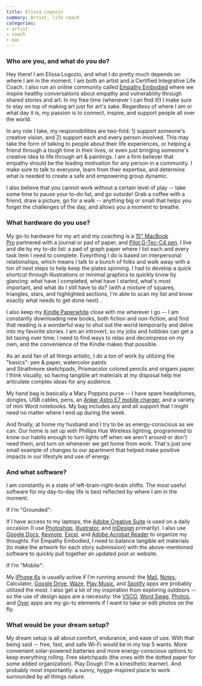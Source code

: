 ```yaml
---
title: Elissa Logozio
summary: Artist, life coach
categories:
- artist
- coach
- mac
---
```


### Who are you, and what do you do?

Hey there! I am Elissa Logozio, and what I do pretty much depends on where I am in the moment. I am both an artist and a Certified Integrative Life Coach. I also run an online community called [Empathy Embodied](http://empathyembodied.com/ "Elissa's community empathy site.") where we inspire healthy conversations about empathy and vulnerability through shared stories and art. In my free time (whenever I can find it!) I make sure to stay on top of making art just for art's sake. Regardless of where I am or what day it is, my passion is to connect, inspire, and support people all over the world. 

In any role I take, my responsibilities are two-fold: 1) support someone's creative vision, and 2) support each and every person involved. This may take the form of talking to people about their life experiences, or helping a friend through a tough time in their lives, or even just bringing someone's creative idea to life through art & paintings. I am a firm believer that empathy should be the leading motivation for any person in a community. I make sure to talk to everyone, learn from their expertise, and determine what is needed to create a safe and empowering group dynamic.

I also believe that you cannot work without a certain level of play -- take some time to pause your to-do list, and go outside! Grab a coffee with a friend, draw a picture, go for a walk -- anything big or small that helps you forget the challenges of the day, and allows you a moment to breathe.

### What hardware do you use?

My go-to hardware for my art and my coaching is a [15" MacBook Pro][macbook-pro] partnered with a journal or pad of paper, and [Pilot G-Tec-C4 pen][g-tec-c4]. I live and die by my to-do list: a pad of graph paper where I list each and every task item I need to complete. Eveyrthing I do is based on interpersonal relationships, which means I talk to a bunch of folks and walk away with a ton of next steps to help keep the plates spinning. I had to develop a quick shortcut through illustrations or minimal graphics to quickly know by glancing: what have I completed, what have I started, what's most important, and what do I still have to do? (with a mixture of squares, triangles, stars, and highlighted sections, I'm able to scan my list and know exactly what needs to get done next) .

I also keep my [Kindle Paperwhite][kindle-paperwhite] close with me wherever I go -- I am constantly downloading new books, both fiction and non-fiction, and find that reading is a wonderful way to shut out the world temporarily and delve into my favorite stories. I am an introvert, so my jobs and hobbies can get a bit taxing over time; I need to find ways to relax and decompress on my own, and the convenience of the Kindle makes that possible. 

As an avid fan of all things artistic, I do a ton of work by utilizing the "basics": pen & paper, watercolor paints and Strathmore sketchpads, Prismacolor colored pencils and origami paper. I think visually, so having tangible art materials at my disposal help me articulate complex ideas for any audience. 

My hand bag is basically a Mary Poppins purse -- I have spare headphones, dongles, USB cables, pens, an [Anker Astro E7 mobile charger][astro-e7], and a variety of mini Word notebooks. My bag includes any and all support that I might need no matter where I end up during the week.

And finally, at home my husband and I try to be as energy-conscious as we can. Our home is set up with Phillips Hue Wireless lighting, programmed to know our habits enough to turn lights off when we aren't around or don't need them, and turn on whenever we get home from work. That's just one small example of changes to our apartment that helped make positive impacts in our lifestyle and use of energy.

### And what software?

I am constantly in a state of left-brain-right-brain shifts. The most useful software for my day-to-day life is best reflected by where I am in the moment: 

If I'm "Grounded":

If I have access to my laptops, the [Adobe Creative Suite][creative-suite] is used on a daily occasion (I use [Photoshop][], [Illustrator][], and [InDesign][] primarily). I also use [Google Docs][google-docs], [Keynote][], [Excel][], and [Adobe Acrobat Reader][acrobat-reader] to organize my thoughts. For Empathy Embodied, I need to balance tangible art materials (to make the artwork for each story submission) with the above-mentioned software to quickly pull together an updated post or website. 

If I'm "Mobile":

My [iPhone 6s][iphone-6s] is usually active if I'm running around: the [Mail][mail-ios], [Notes][notes-ios], Calculator, [Google Drive][google-drive-ios], [Waze][waze-ios], [Play Music][google-play-music-ios], and [Spotify][spotify-ios] apps are probably utilized the most. I also get a lot of my inspiration from exploring outdoors -- so the use of design apps are a necessity: the [VSCO][vsco-cam-ios], [Word Swag][word-swag-ios], [Photos][photos-ios], and [Over][over-ios] apps are my go-to elements if I want to take or edit photos on the fly.

### What would be your dream setup?

My dream setup is all about comfort, endurance, and ease of use. With that being said -- free, fast, and safe Wi-Fi would be in my top 5 wants. More convenient solar-powered batteries and more energy-conscious options to keep everything rolling. Free sketchpads (the ones with the dotted paper for some added organization). Play Dough (I'm a kinesthetic learner). And probably most importantly: a sunny, hygge-inspired place to work surrounded by all things nature.

[astro-e7]: https://www.anker.com/products/variant/Astro-E7-26800mAh-Portable-Charger/A1210012 "A portable phone charger."
[g-tec-c4]: https://www.amazon.com/Pilot-G-Tec-C-Rolling-3-Pack-35483/dp/B0058NNAG0 "A gel pen."
[iphone-6s]: https://en.wikipedia.org/wiki/IPhone_6S "A smartphone."
[kindle-paperwhite]: https://www.amazon.com/Kindle-Paperwhite-Touch-light/dp/B007OZNZG0 "An e-book reader with a book-like screen."
[macbook-pro]: https://www.apple.com/macbook-pro/ "A laptop."
[acrobat-reader]: https://en.wikipedia.org/wiki/Adobe_Acrobat "PDF viewing software."
[creative-suite]: https://www.adobe.com/creativecloud.html "A collection of design tools."
[excel]: https://products.office.com/en-us/excel "A spreadsheet application."
[google-docs]: https://en.wikipedia.org/wiki/Google_Docs "A web-based office suite."
[google-drive-ios]: https://itunes.apple.com/us/app/google-drive/id507874739 "A client for the file sharing service."
[google-play-music-ios]: https://itunes.apple.com/us/app/google-play-music/id691797987 "An app for the music service."
[illustrator]: https://www.adobe.com/products/illustrator.html "A vector graphics editor."
[indesign]: https://www.adobe.com/products/indesign.html "A desktop/web publishing application."
[keynote]: https://www.apple.com/keynote/ "Presentation software for the Mac."
[mail-ios]: https://www.apple.com/ios/ios-10/ "A mail client included with iOS."
[notes-ios]: https://en.wikipedia.org/wiki/Notes_(application) "A built-in note-taking app."
[over-ios]: https://itunes.apple.com/us/app/over-creative-typography-graphic/id535811906 "A photo editor app."
[photos-ios]: https://en.wikipedia.org/wiki/Photos_(Apple) "The built-in photo app."
[photoshop]: https://www.adobe.com/products/photoshop.html "A bitmap image editor."
[spotify-ios]: https://itunes.apple.com/us/app/spotify/id324684580 "An iOS client for the music service."
[vsco-cam-ios]: https://itunes.apple.com/app/vsco-cam/id588013838 "A camera app."
[waze-ios]: https://itunes.apple.com/us/app/waze-social-gps-traffic/id323229106 "A social GPS and traffic app."
[word-swag-ios]: https://itunes.apple.com/us/app/word-swag-cool-typography/id645746786 "An app for adding text to photos."
